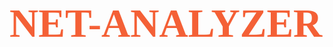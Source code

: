 <div class="heading">
  <h1>net-analyzer</h1>
</div>
<style>
  @import url('https://fonts.googleapis.com/css2?family=Bungee+Shade&display=swap');
  .heading{
    font-size: 2rem;
    text-transform: uppercase;
    font-family: 'Bungee Shade', cursive;
    color: #F46036
  }
</style>